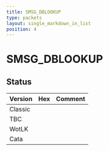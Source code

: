 ```yaml
---
title: SMSG_DBLOOKUP
type: packets
layout: single_markdown_in_list
position: 4
---
```


# SMSG_DBLOOKUP

## Status

Version | Hex | Comment
---------- | ---------- | ---------- 
Classic |  |  
TBC |  |  
WotLK |  |  
Cata |  |  
